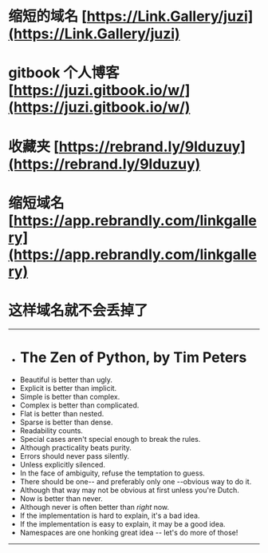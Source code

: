 # 缩短的域名 [https://Link.Gallery/juzi](https://Link.Gallery/juzi)
# gitbook 个人博客 [https://juzi.gitbook.io/w/](https://juzi.gitbook.io/w/)
# 收藏夹 [https://rebrand.ly/9lduzuy](https://rebrand.ly/9lduzuy)
# 缩短域名 [https://app.rebrandly.com/linkgallery](https://app.rebrandly.com/linkgallery)
# 这样域名就不会丢掉了

---

- # The Zen of Python, by Tim Peters
- Beautiful is better than ugly.
- Explicit is better than implicit.
- Simple is better than complex.
- Complex is better than complicated.
- Flat is better than nested.
- Sparse is better than dense.
- Readability counts.
- Special cases aren't special enough to break the rules.
- Although practicality beats purity.
- Errors should never pass silently.
- Unless explicitly silenced.
- In the face of ambiguity, refuse the temptation to guess.
- There should be one-- and preferably only one --obvious way to do it.
- Although that way may not be obvious at first unless you're Dutch.
- Now is better than never.
- Although never is often better than *right* now.
- If the implementation is hard to explain, it's a bad idea.
- If the implementation is easy to explain, it may be a good idea.
- Namespaces are one honking great idea -- let's do more of those!

---